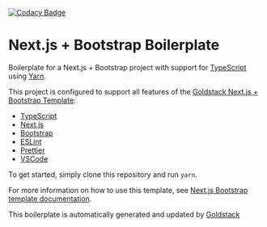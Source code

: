 [![Codacy Badge](https://app.codacy.com/project/badge/Grade/a543d8d5d69d40ef86127f310b17a2ed)](https://www.codacy.com/gh/goldstack/nextjs-bootstrap-boilerplate/dashboard?utm_source=github.com&amp;utm_medium=referral&amp;utm_content=goldstack/nextjs-bootstrap-boilerplate&amp;utm_campaign=Badge_Grade)

# Next.js + Bootstrap Boilerplate

Boilerplate for a Next.js + Bootstrap project with support for [TypeScript](https://www.typescriptlang.org/) using [Yarn](https://yarnpkg.com/).

This project is configured to support all features of the [Goldstack Next.js + Bootstrap Template](https://goldstack.party/templates/nextjs-bootstrap):

- [TypeScript](https://www.typescriptlang.org/)
- [Next.js](https://nextjs.org/)
- [Bootstrap](https://getbootstrap.com/)
- [ESLint](https://eslint.org/)
- [Prettier](https://prettier.io/)
- [VSCode](https://code.visualstudio.com/)

To get started, simply clone this repository and run `yarn`.

For more information on how to use this template, see [Next.js Bootstrap template documentation](https://docs.goldstack.party/docs/templates/app-nextjs-bootstrap).

This boilerplate is automatically generated and updated by [Goldstack](https://goldstack.party)
